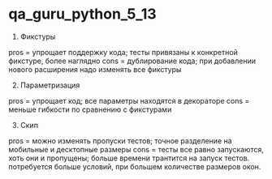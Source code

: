 # qa_guru_python_5_13
1. Фикстуры 

pros = упрощает поддержку кода; тесты привязаны к конкретной фикстуре, более наглядно
cons = дублирование кода; при добавлении нового расширения надо изменять все фикстуры

2. Параметризация

pros = упрощает код; все параметры находятся в декораторе
cons = меньше гибкости по сравнению с фикстурами

3. Скип

pros = можно изменять пропуски тестов; точное разделение на мобильные и десктопные размеры
cons = тесты все равно запускаются, хоть они и пропущены; больше времени трантится на запуск тестов. потребуется больше условий, при большем количестве размеров окон.
